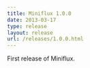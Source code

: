 ```yaml
---
title: Miniflux 1.0.0
date: 2013-03-17
type: release
layout: release
url: /releases/1.0.0.html
---
```


First release of Miniflux.
